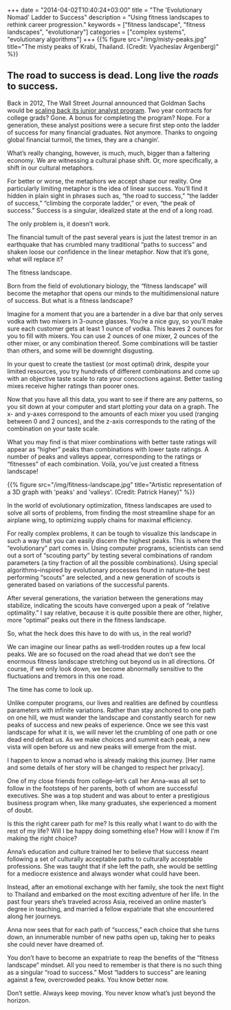 +++
date = "2014-04-02T10:40:24+03:00"
title = "The 'Evolutionary Nomad' Ladder to Success"
description = "Using fitness landscapes to rethink career progression."
keywords = ["fitness landscape", "fitness landscapes", "evolutionary"]
categories = ["complex systems", "evolutionary algorithms"]
+++
{{% figure src="/img/misty-peaks.jpg" title="The misty peaks of Krabi, Thailand. (Credit: Vyacheslav Argenberg)" %}}

## The road to success is dead. Long live the *roads* to success.

Back in 2012, The Wall Street Journal announced that Goldman Sachs would be [scaling back its junior analyst program](http://online.wsj.com/news/articles/SB10000872396390443524904577649830558256586). Two year contracts for college grads? Gone. A bonus for completing the program? Nope. For a generation, these analyst positions were a secure first step onto the ladder of success for many financial graduates. Not anymore. Thanks to ongoing global financial turmoil, the times, they are a changin’.

What’s really changing, however, is much, much, bigger than a faltering economy. We are witnessing a cultural phase shift. Or, more specifically, a shift in our cultural metaphors.

For better or worse, the metaphors we accept shape our reality. One particularly limiting metaphor is the idea of linear success. You’ll find it hidden in plain sight in phrases such as, “the road to success,” “the ladder of success,” “climbing the corporate ladder,” or even, “the peak of success.” Success is a singular, idealized state at the end of a long road.

The only problem is, it doesn’t work.

The financial tumult of the past several years is just the latest tremor in an earthquake that has crumbled many traditional “paths to success” and shaken loose our confidence in the linear metaphor. Now that it’s gone, what will replace it?

The fitness landscape.

Born from the field of evolutionary biology, the “fitness landscape” will become the metaphor that opens our minds to the multidimensional nature of success. But what is a fitness landscape?

Imagine for a moment that you are a bartender in a dive bar that only serves vodka with two mixers in 3-ounce glasses. You’re a nice guy, so you’ll make sure each customer gets at least 1 ounce of vodka. This leaves 2 ounces for you to fill with mixers. You can use 2 ounces of one mixer, 2 ounces of the other mixer, or any combination thereof. Some combinations will be tastier than others, and some will be downright disgusting.

In your quest to create the tastiest (or most optimal) drink, despite your limited resources, you try hundreds of different combinations and come up with an objective taste scale to rate your concoctions against. Better tasting mixes receive higher ratings than poorer ones.

Now that you have all this data, you want to see if there are any patterns, so you sit down at your computer and start plotting your data on a graph. The x- and y-axes correspond to the amounts of each mixer you used (ranging between 0 and 2 ounces), and the z-axis corresponds to the rating of the combination on your taste scale.

What you may find is that mixer combinations with better taste ratings will appear as “higher” peaks than combinations with lower taste ratings. A number of peaks and valleys appear, corresponding to the ratings or “fitnesses” of each combination. Voilà, you’ve just created a fitness landscape!

{{% figure src="/img/fitness-landscape.jpg" title="Artistic representation of a 3D graph with 'peaks' and 'valleys'. (Credit: Patrick Haney)" %}}

In the world of evolutionary optimization, fitness landscapes are used to solve all sorts of problems, from finding the most streamline shape for an airplane wing, to optimizing supply chains for maximal efficiency.

For really complex problems, it can be tough to visualize this landscape in such a way that you can easily discern the highest peaks. This is where the “evolutionary” part comes in. Using computer programs, scientists can send out a sort of “scouting party” by testing several combinations of random parameters (a tiny fraction of all the possible combinations). Using special algorithms–inspired by evolutionary processes found in nature–the best performing “scouts” are selected, and a new generation of scouts is generated based on variations of the successful parents.

After several generations, the variation between the generations may stabilize, indicating the scouts have converged upon a peak of “relative optimality.” I say relative, because it is quite possible there are other, higher, more “optimal” peaks out there in the fitness landscape.

So, what the heck does this have to do with us, in the real world?

We can imagine our linear paths as well-trodden routes up a few local peaks. We are so focused on the road ahead that we don’t see the enormous fitness landscape stretching out beyond us in all directions. Of course, if we only look down, we become abnormally sensitive to the fluctuations and tremors in this one road.

The time has come to look up.

Unlike computer programs, our lives and realities are defined by countless parameters with infinite variations. Rather than stay anchored to one path on one hill, we must wander the landscape and constantly search for new peaks of success and new peaks of experience. Once we see this vast landscape for what it is, we will never let the crumbling of one path or one dead end defeat us. As we make choices and summit each peak, a new vista will open before us and new peaks will emerge from the mist.

I happen to know a nomad who is already making this journey. [Her name and some details of her story will be changed to respect her privacy].

One of my close friends from college–let’s call her Anna–was all set to follow in the footsteps of her parents, both of whom are successful executives. She was a top student and was about to enter a prestigious business program when, like many graduates, she experienced a moment of doubt.

Is this the right career path for me? Is this really what I want to do with the rest of my life? Will I be happy doing something else? How will I know if I’m making the right choice?

Anna’s education and culture trained her to believe that success meant following a set of culturally acceptable paths to culturally acceptable professions. She was taught that if she left the path, she would be settling for a mediocre existence and always wonder what could have been.

Instead, after an emotional exchange with her family, she took the next flight to Thailand and embarked on the most exciting adventure of her life. In the past four years she’s traveled across Asia, received an online master’s degree in teaching, and married a fellow expatriate that she encountered along her journeys.

Anna now sees that for each path of “success,” each choice that she turns down, an innumerable number of new paths open up, taking her to peaks she could never have dreamed of.

You don’t have to become an expatriate to reap the benefits of the “fitness landscape” mindset. All you need to remember is that there is no such thing as a singular “road to success.” Most “ladders to success” are leaning against a few, overcrowded peaks. You know better now.

Don’t settle. Always keep moving. You never know what’s just beyond the horizon.

